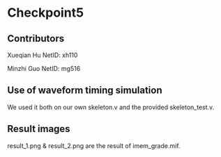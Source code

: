 # Checkpoint5
## Contributors
Xueqian Hu NetID: xh110

Minzhi Guo NetID: mg516

## Use of waveform timing simulation
We used it both on our own skeleton.v and the provided skeleton_test.v.

## Result images
result_1.png & result_2.png are the result of imem_grade.mif.
